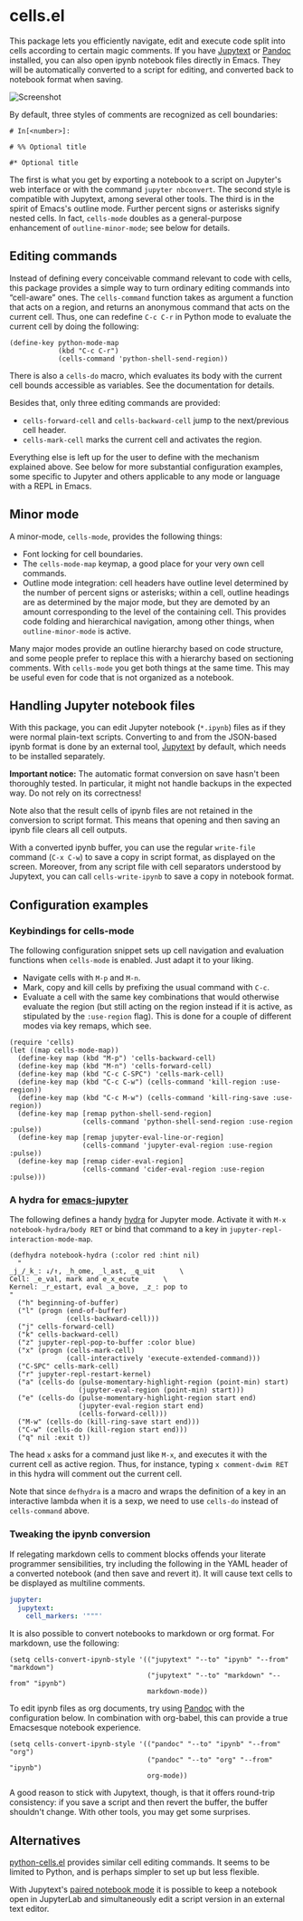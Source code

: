 cells.el
========

This package lets you efficiently navigate, edit and execute code
split into cells according to certain magic comments.  If you have
[Jupytext] or [Pandoc] installed, you can also open ipynb notebook
files directly in Emacs.  They will be automatically converted to a
script for editing, and converted back to notebook format when saving.

![Screenshot](https://user-images.githubusercontent.com/6500902/102713720-8c52dd80-42ca-11eb-8ea6-4e96a814be2b.png)

By default, three styles of comments are recognized as cell boundaries:

```
# In[<number>]:

# %% Optional title

#* Optional title
```

The first is what you get by exporting a notebook to a script on
Jupyter's web interface or with the command `jupyter nbconvert`.  The
second style is compatible with Jupytext, among several other tools.
The third is in the spirit of Emacs's outline mode.  Further percent
signs or asterisks signify nested cells.  In fact, `cells-mode`
doubles as a general-purpose enhancement of `outline-minor-mode`; see
below for details.

Editing commands
----------------

Instead of defining every conceivable command relevant to code with
cells, this package provides a simple way to turn ordinary editing
commands into “cell-aware” ones.  The `cells-command` function takes
as argument a function that acts on a region, and returns an anonymous
command that acts on the current cell.  Thus, one can redefine `C-c
C-r` in Python mode to evaluate the current cell by doing the
following:

``` elisp
(define-key python-mode-map
            (kbd "C-c C-r")
            (cells-command 'python-shell-send-region))
```

There is also a `cells-do` macro, which evaluates its body with the
current cell bounds accessible as variables.  See the documentation
for details.

Besides that, only three editing commands are provided:

- `cells-forward-cell` and `cells-backward-cell` jump to the
  next/previous cell header.
- `cells-mark-cell` marks the current cell and activates the region.

Everything else is left up for the user to define with the mechanism
explained above.  See below for more substantial configuration
examples, some specific to Jupyter and others applicable to any mode
or language with a REPL in Emacs.

Minor mode
----------

A minor-mode, `cells-mode`, provides the following things:

- Font locking for cell boundaries.
- The `cells-mode-map` keymap, a good place for your very own cell
  commands.
- Outline mode integration: cell headers have outline level determined
  by the number of percent signs or asterisks; within a cell, outline
  headings are as determined by the major mode, but they are demoted
  by an amount corresponding to the level of the containing cell.
  This provides code folding and hierarchical navigation, among other
  things, when `outline-minor-mode` is active.

Many major modes provide an outline hierarchy based on code structure,
and some people prefer to replace this with a hierarchy based on
sectioning comments.  With `cells-mode` you get both things at the
same time.  This may be useful even for code that is not organized as
a notebook.

Handling Jupyter notebook files
-------------------------------

With this package, you can edit Jupyter notebook (`*.ipynb`) files as
if they were normal plain-text scripts.  Converting to and from the
JSON-based ipynb format is done by an external tool, [Jupytext] by
default, which needs to be installed separately.

**Important notice:** The automatic format conversion on save hasn't
been thoroughly tested.  In particular, it might not handle backups in
the expected way.  Do not rely on its correctness!

Note also that the result cells of ipynb files are not retained in the
conversion to script format.  This means that opening and then saving
an ipynb file clears all cell outputs.

With a converted ipynb buffer, you can use the regular `write-file`
command (`C-x C-w`) to save a copy in script format, as displayed on
the screen.  Moreover, from any script file with cell separators
understood by Jupytext, you can call `cells-write-ipynb` to save a
copy in notebook format.

Configuration examples
----------------------

### Keybindings for cells-mode

The following configuration snippet sets up cell navigation and
evaluation functions when `cells-mode` is enabled.  Just adapt it to
your liking.

- Navigate cells with `M-p` and `M-n`.
- Mark, copy and kill cells by prefixing the usual command with `C-c`.
- Evaluate a cell with the same key combinations that would otherwise
  evaluate the region (but still acting on the region instead if it is
  active, as stipulated by the `:use-region` flag).  This is done for
  a couple of different modes via key remaps, which see.

``` elisp
(require 'cells)
(let ((map cells-mode-map))
  (define-key map (kbd "M-p") 'cells-backward-cell)
  (define-key map (kbd "M-n") 'cells-forward-cell)
  (define-key map (kbd "C-c C-SPC") 'cells-mark-cell)
  (define-key map (kbd "C-c C-w") (cells-command 'kill-region :use-region))
  (define-key map (kbd "C-c M-w") (cells-command 'kill-ring-save :use-region))
  (define-key map [remap python-shell-send-region]
                  (cells-command 'python-shell-send-region :use-region :pulse))
  (define-key map [remap jupyter-eval-line-or-region]
                  (cells-command 'jupyter-eval-region :use-region :pulse))
  (define-key map [remap cider-eval-region]
                  (cells-command 'cider-eval-region :use-region :pulse)))
```

### A hydra for [emacs-jupyter]

The following defines a handy [hydra] for Jupyter mode.  Activate it
with `M-x notebook-hydra/body RET` or bind that command to a key in
`jupyter-repl-interaction-mode-map`.

``` elisp
(defhydra notebook-hydra (:color red :hint nil)
  "
_j_/_k_: ↓/↑, _h_ome, _l_ast, _q_uit      \
Cell: _e_val, mark and e_x_ecute      \
Kernel: _r_estart, eval _a_bove, _z_: pop to
"
  ("h" beginning-of-buffer)
  ("l" (progn (end-of-buffer)
              (cells-backward-cell)))
  ("j" cells-forward-cell)
  ("k" cells-backward-cell)
  ("z" jupyter-repl-pop-to-buffer :color blue)
  ("x" (progn (cells-mark-cell)
              (call-interactively 'execute-extended-command)))
  ("C-SPC" cells-mark-cell)
  ("r" jupyter-repl-restart-kernel)
  ("a" (cells-do (pulse-momentary-highlight-region (point-min) start)
                 (jupyter-eval-region (point-min) start)))
  ("e" (cells-do (pulse-momentary-highlight-region start end)
                 (jupyter-eval-region start end)
                 (cells-forward-cell)))
  ("M-w" (cells-do (kill-ring-save start end)))
  ("C-w" (cells-do (kill-region start end)))
  ("q" nil :exit t))
```

The head `x` asks for a command just like `M-x`, and executes it with
the current cell as active region.  Thus, for instance, typing `x
comment-dwim RET` in this hydra will comment out the current cell.

Note that since `defhydra` is a macro and wraps the definition of a
key in an interactive lambda when it is a sexp, we need to use
`cells-do` instead of `cells-command` above.

### Tweaking the ipynb conversion

If relegating markdown cells to comment blocks offends your literate
programmer sensibilities, try including the following in the YAML
header of a converted notebook (and then save and revert it).  It will
cause text cells to be displayed as multiline comments.

``` yaml
jupyter:
  jupytext:
    cell_markers: '"""'
```

It is also possible to convert notebooks to markdown or org format.
For markdown, use the following:

``` elisp
(setq cells-convert-ipynb-style '(("jupytext" "--to" "ipynb" "--from" "markdown")
                                  ("jupytext" "--to" "markdown" "--from" "ipynb")
                                  markdown-mode))
```

To edit ipynb files as org documents, try using [Pandoc] with the
configuration below.  In combination with org-babel, this can provide
a true Emacsesque notebook experience.

```elisp
(setq cells-convert-ipynb-style '(("pandoc" "--to" "ipynb" "--from" "org")
                                  ("pandoc" "--to" "org" "--from" "ipynb")
                                  org-mode))
```

A good reason to stick with Jupytext, though, is that it offers
round-trip consistency: if you save a script and then revert the
buffer, the buffer shouldn't change.  With other tools, you may get
some surprises.

Alternatives
------------

[python-cells.el](https://github.com/thisch/python-cell.el) provides
similar cell editing commands.  It seems to be limited to Python, and
is perhaps simpler to set up but less flexible.

With Jupytext's [paired notebook mode](https://jupytext.readthedocs.io/en/latest/paired-notebooks.html)
it is possible to keep a notebook open in JupyterLab and simultaneously
edit a script version in an external text editor.

[jupytext]: https://github.com/mwouts/jupytext
[pandoc]: https://pandoc.org/
[emacs-jupyter]: https://github.com/dzop/emacs-jupyter
[hydra]: https://github.com/abo-abo/hydra
